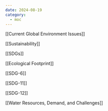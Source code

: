 ```yaml
---
date: 2024-08-19
category:
  - moc
---
```

[[Current Global Environment Issues]]

[[Sustainability]]

[[SDGs]]

[[Ecological Footprint]]

[[SDG-6]]

[[SDG-11]]

[[SDG-12]]

[[Water Resources, Demand, and Challenges]]
